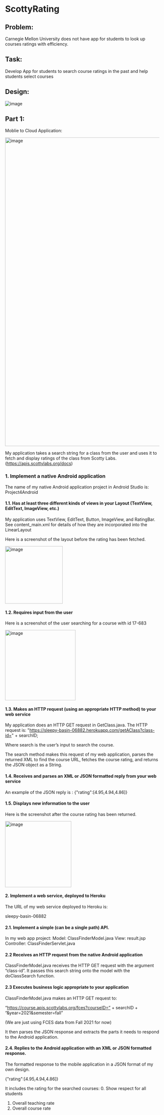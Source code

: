 # ScottyRating

## Problem:
Carnegie Mellon University does not have app for students to look up courses ratings with efficiency. 

## Task:
Develop App for students to search course ratings in the past and help students select courses

## Design:

![image](https://user-images.githubusercontent.com/35508198/168653518-1a766bf1-e379-485f-b44a-cea5e2c7da07.png)

## Part 1:

Moblie to Cloud Application:

<img width="1009" alt="image" src="https://user-images.githubusercontent.com/35508198/168653885-c744fb0e-bf38-4833-903c-180e6c6d1087.png">

My application takes a search string for a class from the user and uses it to fetch and display ratings of the class from Scotty Labs. (https://apis.scottylabs.org/docs)

### 1. Implement a native Android application

The name of my native Android application project in Android Studio is: Project4Android

#### 1.1. Has at least three different kinds of views in your Layout (TextView, EditText, ImageView, etc.) 

My application uses TextView, EditText, Button, ImageView, and RatingBar. See content_main.xml for details of how they are incorporated into the LinearLayout

Here is a screenshot of the layout before the rating has been fetched.

<img width="188" alt="image" src="https://user-images.githubusercontent.com/35508198/168654414-a887bf15-2c0a-46ec-82a2-ea0a934a5f35.png">


#### 1.2.  Requires input from the user

Here is a screenshot of the user searching for a course with id 17-683

<img width="230" alt="image" src="https://user-images.githubusercontent.com/35508198/168654498-0696ae50-bd9b-4fa5-a149-e0ec01e81dcb.png">



#### 1.3. Makes an HTTP request (using an appropriate HTTP method) to your web service 

My application does an HTTP GET request in GetClass.java. The HTTP request is:
"https://sleepy-basin-06882.herokuapp.com/getAClass?class-id=" + searchID;

Where search is the user’s input to search the course.

The search method makes this request of my web application, parses the returned XML to find the course URL, fetches the course rating, and returns the JSON object as a String.


#### 1.4. Receives and parses an XML or JSON  formatted reply from your web service
An example of the JSON reply is :
{"rating":[4.95,4.94,4.86]}


#### 1.5. Displays new information to the user
Here is the screenshot after the course rating has been returned.

<img width="216" alt="image" src="https://user-images.githubusercontent.com/35508198/168654995-5e9ead68-e398-4818-80ff-f7f20f2fe5d2.png">


#### 2. Implement a web service, deployed to Heroku
The URL of my web service deployed to Heroku is:

sleepy-basin-06882


#### 2.1. Implement a simple (can be a single path) API.
In my web app project:
Model: ClassFinderModel.java
View: result.jsp
Controller: ClassFinderServlet.java


#### 2.2 Receives an HTTP request from the native Android application
ClassFinderModel.java receives the HTTP GET request with the argument “class-id”. It passes this search string onto the model with the doClassSearch function.


#### 2.3 Executes business logic appropriate to your application

ClassFinderModel.java makes an HTTP GET request to:

“https://course.apis.scottylabs.org/fces?courseID=” + searchID + “&year=2021&semester=fall”

(We are just using FCES data from Fall 2021 for now)

It then parses the JSON response and extracts the parts it needs to respond to the Android application.


#### 2.4.  Replies to the Android application with an XML or JSON formatted response. 

The formatted response to the mobile application in a JSON format of my own design.

{"rating":[4.95,4.94,4.86]}

It includes the rating for the searched courses:
0. Show respect for all students
1. Overall teaching rate
2. Overall course rate







